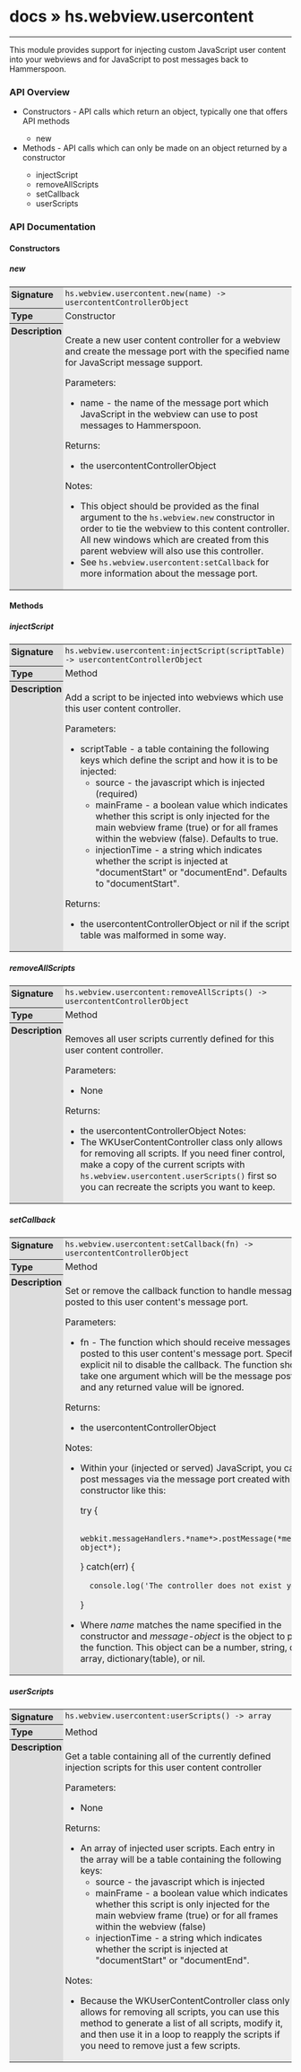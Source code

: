 # [docs](index.md) » hs.webview.usercontent
---

This module provides support for injecting custom JavaScript user content into your webviews and for JavaScript to post messages back to Hammerspoon.

<style type="text/css">
	a { text-decoration: none; }
	a:hover { text-decoration: underline; }
	th { background-color: #DDDDDD; vertical-align: top; padding: 3px; }
	td { width: 100%; background-color: #EEEEEE; vertical-align: top; padding: 3px; }
	table { width: 100% ; border: 1px solid #0; text-align: left; }
	section > table table td { width: 0; }
</style>
<link rel="stylesheet" href="../../css/docs.css" type="text/css" media="screen" />
<h3>API Overview</h3>
<ul>
<li>Constructors - API calls which return an object, typically one that offers API methods</li>
  <ul>
	<li><a href="#new">new</a></li>
  </ul>
<li>Methods - API calls which can only be made on an object returned by a constructor</li>
  <ul>
	<li><a href="#injectScript">injectScript</a></li>
	<li><a href="#removeAllScripts">removeAllScripts</a></li>
	<li><a href="#setCallback">setCallback</a></li>
	<li><a href="#userScripts">userScripts</a></li>
  </ul>
</ul>
<h3>API Documentation</h3>
<h4 class="documentation-section">Constructors</h4>
  <section id="new">
	<h5><a href="#new">new</a></h5>
	<table>
	  <tr>
		<th>Signature</th>
		<td><code>hs.webview.usercontent.new(name) -&gt; usercontentControllerObject</code></td>
	  </tr>
	  <tr>
		<th>Type</th>
		<td>Constructor</td>
	  </tr>
	  <tr>
		<th>Description</th>
		<td><p>Create a new user content controller for a webview and create the message port with the specified name for JavaScript message support.</p>
<p>Parameters:</p>
<ul>
<li>name - the name of the message port which JavaScript in the webview can use to post messages to Hammerspoon.</li>
</ul>
<p>Returns:</p>
<ul>
<li>the usercontentControllerObject</li>
</ul>
<p>Notes:</p>
<ul>
<li>This object should be provided as the final argument to the <code>hs.webview.new</code> constructor in order to tie the webview to this content controller.  All new windows which are created from this parent webview will also use this controller.</li>
<li>See <code>hs.webview.usercontent:setCallback</code> for more information about the message port.</li>
</ul>
</td>
	  </tr>
	</table>
  </section>
<h4 class="documentation-section">Methods</h4>
  <section id="injectScript">
	<h5><a href="#injectScript">injectScript</a></h5>
	<table>
	  <tr>
		<th>Signature</th>
		<td><code>hs.webview.usercontent:injectScript(scriptTable) -&gt; usercontentControllerObject</code></td>
	  </tr>
	  <tr>
		<th>Type</th>
		<td>Method</td>
	  </tr>
	  <tr>
		<th>Description</th>
		<td><p>Add a script to be injected into webviews which use this user content controller.</p>
<p>Parameters:</p>
<ul>
<li>scriptTable - a table containing the following keys which define the script and how it is to be injected:<ul>
<li>source        - the javascript which is injected (required)</li>
<li>mainFrame     - a boolean value which indicates whether this script is only injected for the main webview frame (true) or for all frames within the webview (false).  Defaults to true.</li>
<li>injectionTime - a string which indicates whether the script is injected at "documentStart" or "documentEnd". Defaults to "documentStart".</li>
</ul>
</li>
</ul>
<p>Returns:</p>
<ul>
<li>the usercontentControllerObject or nil if the script table was malformed in some way.</li>
</ul>
</td>
	  </tr>
	</table>
  </section>
  <section id="removeAllScripts">
	<h5><a href="#removeAllScripts">removeAllScripts</a></h5>
	<table>
	  <tr>
		<th>Signature</th>
		<td><code>hs.webview.usercontent:removeAllScripts() -&gt; usercontentControllerObject</code></td>
	  </tr>
	  <tr>
		<th>Type</th>
		<td>Method</td>
	  </tr>
	  <tr>
		<th>Description</th>
		<td><p>Removes all user scripts currently defined for this user content controller.</p>
<p>Parameters:</p>
<ul>
<li>None</li>
</ul>
<p>Returns:</p>
<ul>
<li>the usercontentControllerObject
Notes:</li>
<li>The WKUserContentController class only allows for removing all scripts.  If you need finer control, make a copy of the current scripts with <code>hs.webview.usercontent.userScripts()</code> first so you can recreate the scripts you want to keep.</li>
</ul>
</td>
	  </tr>
	</table>
  </section>
  <section id="setCallback">
	<h5><a href="#setCallback">setCallback</a></h5>
	<table>
	  <tr>
		<th>Signature</th>
		<td><code>hs.webview.usercontent:setCallback(fn) -&gt; usercontentControllerObject</code></td>
	  </tr>
	  <tr>
		<th>Type</th>
		<td>Method</td>
	  </tr>
	  <tr>
		<th>Description</th>
		<td><p>Set or remove the callback function to handle message posted to this user content's message port.</p>
<p>Parameters:</p>
<ul>
<li>fn - The function which should receive messages posted to this user content's message port.  Specify an explicit nil to disable the callback.  The function should take one argument which will be the message posted and any returned value will be ignored.</li>
</ul>
<p>Returns:</p>
<ul>
<li>the usercontentControllerObject</li>
</ul>
<p>Notes:</p>
<ul>
<li><p>Within your (injected or served) JavaScript, you can post messages via the message port created with the constructor like this:</p>
<p>try {</p>

<pre><code>  webkit.messageHandlers.*name*&gt;.postMessage(*message-object*);
</code></pre>
<p>} catch(err) {</p>

<pre><code>  console.log('The controller does not exist yet');
</code></pre>
<p>}</p>
</li>
<li><p>Where <em>name</em> matches the name specified in the constructor and <em>message-object</em> is the object to post to the function.  This object can be a number, string, date, array, dictionary(table), or nil.</p>
</li>
</ul>
</td>
	  </tr>
	</table>
  </section>
  <section id="userScripts">
	<h5><a href="#userScripts">userScripts</a></h5>
	<table>
	  <tr>
		<th>Signature</th>
		<td><code>hs.webview.usercontent:userScripts() -&gt; array</code></td>
	  </tr>
	  <tr>
		<th>Type</th>
		<td>Method</td>
	  </tr>
	  <tr>
		<th>Description</th>
		<td><p>Get a table containing all of the currently defined injection scripts for this user content controller</p>
<p>Parameters:</p>
<ul>
<li>None</li>
</ul>
<p>Returns:</p>
<ul>
<li>An array of injected user scripts.  Each entry in the array will be a table containing the following keys:<ul>
<li>source        - the javascript which is injected</li>
<li>mainFrame     - a boolean value which indicates whether this script is only injected for the main webview frame (true) or for all frames within the webview (false)</li>
<li>injectionTime - a string which indicates whether the script is injected at "documentStart" or "documentEnd".</li>
</ul>
</li>
</ul>
<p>Notes:</p>
<ul>
<li>Because the WKUserContentController class only allows for removing all scripts, you can use this method to generate a list of all scripts, modify it, and then use it in a loop to reapply the scripts if you need to remove just a few scripts.</li>
</ul>
</td>
	  </tr>
	</table>
  </section>
